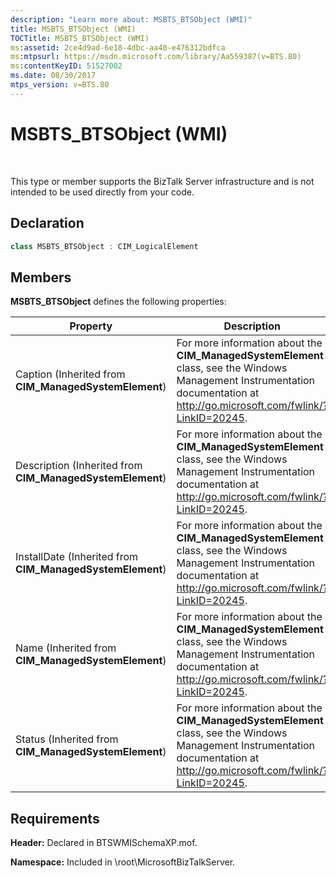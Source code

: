 ```yaml
---
description: "Learn more about: MSBTS_BTSObject (WMI)"
title: MSBTS_BTSObject (WMI)
TOCTitle: MSBTS_BTSObject (WMI)
ms:assetid: 2ce4d9ad-6e18-4dbc-aa40-e476312bdfca
ms:mtpsurl: https://msdn.microsoft.com/library/Aa559387(v=BTS.80)
ms:contentKeyID: 51527002
ms.date: 08/30/2017
mtps_version: v=BTS.80
---
```


# MSBTS\_BTSObject (WMI)

 

This type or member supports the BizTalk Server infrastructure and is not intended to be used directly from your code.

## Declaration

```C#
class MSBTS_BTSObject : CIM_LogicalElement  
```

## Members

**MSBTS\_BTSObject** defines the following properties:

<table>
<thead>
<tr class="header">
<th>Property</th>
<th>Description</th>
</tr>
</thead>
<tbody>
<tr class="odd">
<td>Caption (Inherited from <strong>CIM_ManagedSystemElement</strong>)</td>
<td>For more information about the <strong>CIM_ManagedSystemElement</strong> class, see the Windows Management Instrumentation documentation at <a href="http://go.microsoft.com/fwlink/?linkid=20245">http://go.microsoft.com/fwlink/?LinkID=20245</a>.</td>
</tr>
<tr class="even">
<td>Description (Inherited from <strong>CIM_ManagedSystemElement</strong>)</td>
<td>For more information about the <strong>CIM_ManagedSystemElement</strong> class, see the Windows Management Instrumentation documentation at <a href="http://go.microsoft.com/fwlink/?linkid=20245">http://go.microsoft.com/fwlink/?LinkID=20245</a>.</td>
</tr>
<tr class="odd">
<td>InstallDate (Inherited from <strong>CIM_ManagedSystemElement</strong>)</td>
<td>For more information about the <strong>CIM_ManagedSystemElement</strong> class, see the Windows Management Instrumentation documentation at <a href="http://go.microsoft.com/fwlink/?linkid=20245">http://go.microsoft.com/fwlink/?LinkID=20245</a>.</td>
</tr>
<tr class="even">
<td>Name (Inherited from <strong>CIM_ManagedSystemElement</strong>)</td>
<td>For more information about the <strong>CIM_ManagedSystemElement</strong> class, see the Windows Management Instrumentation documentation at <a href="http://go.microsoft.com/fwlink/?linkid=20245">http://go.microsoft.com/fwlink/?LinkID=20245</a>.</td>
</tr>
<tr class="odd">
<td>Status (Inherited from <strong>CIM_ManagedSystemElement</strong>)</td>
<td>For more information about the <strong>CIM_ManagedSystemElement</strong> class, see the Windows Management Instrumentation documentation at <a href="http://go.microsoft.com/fwlink/?linkid=20245">http://go.microsoft.com/fwlink/?LinkID=20245</a>.</td>
</tr>
</tbody>
</table>


## Requirements

**Header:** Declared in BTSWMISchemaXP.mof.

**Namespace:** Included in \\root\\MicrosoftBizTalkServer.

